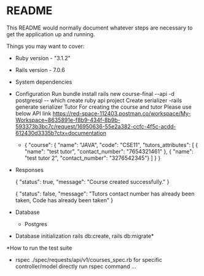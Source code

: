 # README

This README would normally document whatever steps are necessary to get the
application up and running.

Things you may want to cover:

* Ruby version - "3.1.2"

* Rails version - 7.0.6

* System dependencies
* Configuration
    Run bundle install
    rails new course-final --api -d postgresql -- which create ruby api project
    Create serializer -rails generate serializer Tutor
    For creating the course and tutor Please use below API link https://red-space-112403.postman.co/workspace/My-Workspace~8635891e-f8b9-434f-8b9b-593373b3bc7c/request/16950636-55e2a382-ccfc-4f5c-acdd-612430d3335b?ctx=documentation

  
  *
    {
      "course":
        { 
          "name": "JAVA",
          "code": "CSE11",
          "tutors_attributes":
          [
            { "name": "test tutor", "contact_number": "7654321461" },
            { "name": "test tutor 2", "contact_number": "3276542345"}
          ] 
        }
    }

* Responses

    { "status": true, "message": "Course created successfully." }
    
    { "status": false, "message": "Tutors contact number has already been taken, Code has already been taken" }

* Database
  * Postgres
* Database initialization rails db:create, rails db:migrate*

*How to run the test suite
  * rspec ./spec/requests/api/v1/courses_spec.rb for specific controller/model
directly run rspec command
...

